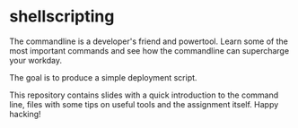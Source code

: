 # shellscripting
The commandline is a developer's friend and powertool. Learn some of the most
important commands and see how the commandline can supercharge your workday.

The goal is to produce a simple deployment script. 

This repository contains slides with a quick introduction to the command line,
files with some tips on useful tools and the assignment itself. Happy hacking!
